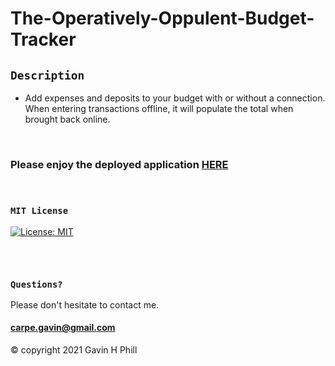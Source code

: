 # The-Operatively-Oppulent-Budget-Tracker

## `Description`

* Add expenses and deposits to your budget with or without a connection. When entering transactions offline, it will populate the total when brought back online.

<br>

### Please enjoy the deployed application [HERE](https://opulent-budget-tracker.herokuapp.com/)
<br>

### `MIT License`
[![License: MIT](https://img.shields.io/badge/License-MIT-yellow.svg)](https://opensource.org/licenses/MIT)

<br>

![]()


### `Questions?`
Please don't hesitate to contact me.

#### carpe.gavin@gmail.com

© copyright 2021 Gavin H Phill